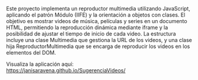 Este proyecto implementa un reproductor multimedia utilizando JavaScript, aplicando el patrón Módulo (IIFE) y la orientación a objetos con clases. El objetivo es mostrar videos de música, películas y series en un documento HTML, permitiendo la reproducción dinámica mediante iframe y la posibilidad de ajustar el tiempo de inicio de cada video. La estructura incluye una clase Multimedia que gestiona la URL de los videos, y una clase hija ReproductorMultimedia que se encarga de reproducir los videos en los elementos del DOM.

Visualiza la aplicación aquí: https://janisaravena.github.io/SugerenciaVideos/ 
